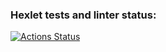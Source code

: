 ### Hexlet tests and linter status:
[![Actions Status](https://github.com/romcky/java-project-99/actions/workflows/hexlet-check.yml/badge.svg)](https://github.com/romcky/java-project-99/actions)